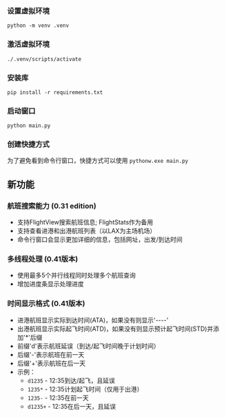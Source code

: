 ### 设置虚拟环境
`python -m venv .venv`

### 激活虚拟环境
`./.venv/scripts/activate`

### 安装库
`pip install -r requirements.txt`

### 启动窗口
`python main.py`

### 创建快捷方式
为了避免看到命令行窗口，快捷方式可以使用
`pythonw.exe main.py`

## 新功能

### 航班搜索能力 (0.31 edition)
- 支持FlightView搜索航班信息; FlightStats作为备用
- 支持查看进港和出港航班列表（以LAX为主场机场）
- 命令行窗口会显示更加详细的信息，包括网址，出发/到达时间

### 多线程处理 (0.41版本)
- 使用最多5个并行线程同时处理多个航班查询
- 增加进度条显示处理进度

### 时间显示格式 (0.41版本)
- 进港航班显示实际到达时间(ATA)，如果没有则显示'----'
- 出港航班显示实际起飞时间(ATD)，如果没有则显示预计起飞时间(STD)并添加'*'后缀
- 前缀'd'表示航班延误（到达/起飞时间晚于计划时间）
- 后缀'-'表示航班在前一天
- 后缀'+'表示航班在后一天
- 示例：
  * `d1235` - 12:35到达/起飞，且延误
  * `1235*` - 12:35计划起飞时间（仅用于出港）
  * `1235-` - 12:35在前一天
  * `d1235+` - 12:35在后一天，且延误

